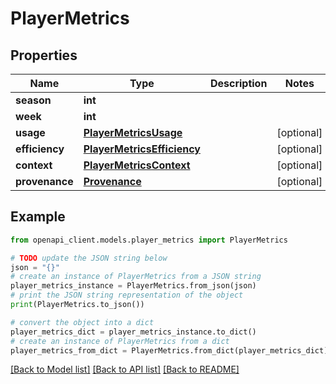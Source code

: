 # PlayerMetrics


## Properties

Name | Type | Description | Notes
------------ | ------------- | ------------- | -------------
**season** | **int** |  | 
**week** | **int** |  | 
**usage** | [**PlayerMetricsUsage**](PlayerMetricsUsage.md) |  | [optional] 
**efficiency** | [**PlayerMetricsEfficiency**](PlayerMetricsEfficiency.md) |  | [optional] 
**context** | [**PlayerMetricsContext**](PlayerMetricsContext.md) |  | [optional] 
**provenance** | [**Provenance**](Provenance.md) |  | [optional] 

## Example

```python
from openapi_client.models.player_metrics import PlayerMetrics

# TODO update the JSON string below
json = "{}"
# create an instance of PlayerMetrics from a JSON string
player_metrics_instance = PlayerMetrics.from_json(json)
# print the JSON string representation of the object
print(PlayerMetrics.to_json())

# convert the object into a dict
player_metrics_dict = player_metrics_instance.to_dict()
# create an instance of PlayerMetrics from a dict
player_metrics_from_dict = PlayerMetrics.from_dict(player_metrics_dict)
```
[[Back to Model list]](../README.md#documentation-for-models) [[Back to API list]](../README.md#documentation-for-api-endpoints) [[Back to README]](../README.md)


